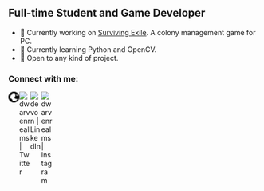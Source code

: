 ## Full-time Student and Game Developer

- 🔭 Currently working on [Surviving Exile][instagram]. A colony management game for PC.
- 🌱 Currently learning Python and OpenCV.
- 👯 Open to any kind of project.

### Connect with me:

[<img align="left" alt="codeSTACKr.com" width="22px" src="https://raw.githubusercontent.com/iconic/open-iconic/master/svg/globe.svg" />][website]
[<img align="left" alt="dwarvenrealms | Twitter" width="22px" src="https://cdn.jsdelivr.net/npm/simple-icons@v3/icons/twitter.svg" />][twitter]
[<img align="left" alt="devon | LinkedIn" width="22px" src="https://cdn.jsdelivr.net/npm/simple-icons@v3/icons/linkedin.svg" />][linkedin]
[<img align="left" alt="dwarvenrealms | Instagram" width="22px" src="https://cdn.jsdelivr.net/npm/simple-icons@v3/icons/instagram.svg" />][instagram]

<br />

[website]: https://donutvendor.github.io
[twitter]: https://twitter.com/dwarvenrealms
[instagram]: https://instagram.com/dwarvenrealms
[linkedin]: https://linkedin.com/in/devon-mickels

